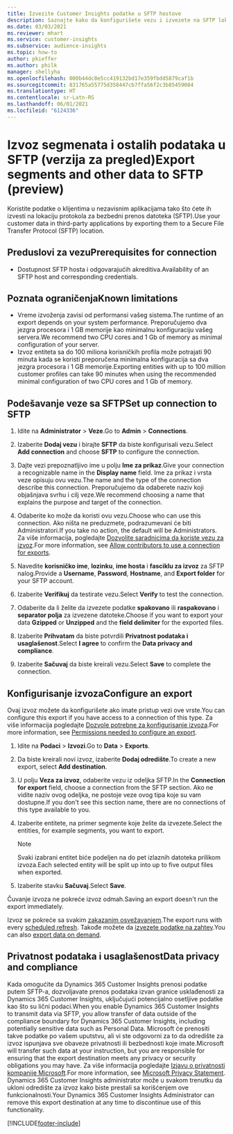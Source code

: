 ```yaml
---
title: Izvezite Customer Insights podatke u SFTP hostove
description: Saznajte kako da konfigurišete vezu i izvezete na SFTP lokaciju.
ms.date: 03/03/2021
ms.reviewer: mhart
ms.service: customer-insights
ms.subservice: audience-insights
ms.topic: how-to
author: pkieffer
ms.author: philk
manager: shellyha
ms.openlocfilehash: 000b44dc8e5cc419132bd17e359fbdd5879caf1b
ms.sourcegitcommit: 831765a55775d358447cb7ffa56f2c3b85459084
ms.translationtype: HT
ms.contentlocale: sr-Latn-RS
ms.lasthandoff: 06/01/2021
ms.locfileid: "6124336"
---
```

# <a name="export-segments-and-other-data-to-sftp-preview"></a><span data-ttu-id="68518-103">Izvoz segmenata i ostalih podataka u SFTP (verzija za pregled)</span><span class="sxs-lookup"><span data-stu-id="68518-103">Export segments and other data to SFTP (preview)</span></span>

<span data-ttu-id="68518-104">Koristite podatke o klijentima u nezavisnim aplikacijama tako što ćete ih izvesti na lokaciju protokola za bezbedni prenos datoteka (SFTP).</span><span class="sxs-lookup"><span data-stu-id="68518-104">Use your customer data in third-party applications by exporting them to a Secure File Transfer Protocol (SFTP) location.</span></span>

## <a name="prerequisites-for-connection"></a><span data-ttu-id="68518-105">Preduslovi za vezu</span><span class="sxs-lookup"><span data-stu-id="68518-105">Prerequisites for connection</span></span>

- <span data-ttu-id="68518-106">Dostupnost SFTP hosta i odgovarajućih akreditiva.</span><span class="sxs-lookup"><span data-stu-id="68518-106">Availability of an SFTP host and corresponding credentials.</span></span>

## <a name="known-limitations"></a><span data-ttu-id="68518-107">Poznata ograničenja</span><span class="sxs-lookup"><span data-stu-id="68518-107">Known limitations</span></span>

- <span data-ttu-id="68518-108">Vreme izvoženja zavisi od performansi vašeg sistema.</span><span class="sxs-lookup"><span data-stu-id="68518-108">The runtime of an export depends on your system performance.</span></span> <span data-ttu-id="68518-109">Preporučujemo dva jezgra procesora i 1 GB memorije kao minimalnu konfiguraciju vašeg servera.</span><span class="sxs-lookup"><span data-stu-id="68518-109">We recommend two CPU cores and 1 Gb of memory as minimal configuration of your server.</span></span> 
- <span data-ttu-id="68518-110">Izvoz entiteta sa do 100 miliona korisničkih profila može potrajati 90 minuta kada se koristi preporučena minimalna konfiguracija sa dva jezgra procesora i 1 GB memorije.</span><span class="sxs-lookup"><span data-stu-id="68518-110">Exporting entities with up to 100 million customer profiles can take 90 minutes when using the recommended minimal configuration of two CPU cores and 1 Gb of memory.</span></span> 

## <a name="set-up-connection-to-sftp"></a><span data-ttu-id="68518-111">Podešavanje veze sa SFTP</span><span class="sxs-lookup"><span data-stu-id="68518-111">Set up connection to SFTP</span></span>

1. <span data-ttu-id="68518-112">Idite na **Administrator** > **Veze**.</span><span class="sxs-lookup"><span data-stu-id="68518-112">Go to **Admin** > **Connections**.</span></span>

1. <span data-ttu-id="68518-113">Izaberite **Dodaj vezu** i birajte **SFTP** da biste konfigurisali vezu.</span><span class="sxs-lookup"><span data-stu-id="68518-113">Select **Add connection** and choose **SFTP** to configure the connection.</span></span>

1. <span data-ttu-id="68518-114">Dajte vezi prepoznatljivo ime u polju **Ime za prikaz**.</span><span class="sxs-lookup"><span data-stu-id="68518-114">Give your connection a recognizable name in the **Display name** field.</span></span> <span data-ttu-id="68518-115">Ime za prikaz i vrsta veze opisuju ovu vezu.</span><span class="sxs-lookup"><span data-stu-id="68518-115">The name and the type of the connection describe this connection.</span></span> <span data-ttu-id="68518-116">Preporučujemo da odaberete naziv koji objašnjava svrhu i cilj veze.</span><span class="sxs-lookup"><span data-stu-id="68518-116">We recommend choosing a name that explains the purpose and target of the connection.</span></span>

1. <span data-ttu-id="68518-117">Odaberite ko može da koristi ovu vezu.</span><span class="sxs-lookup"><span data-stu-id="68518-117">Choose who can use this connection.</span></span> <span data-ttu-id="68518-118">Ako ništa ne preduzmete, podrazumevani će biti Administratori.</span><span class="sxs-lookup"><span data-stu-id="68518-118">If you take no action, the default will be Administrators.</span></span> <span data-ttu-id="68518-119">Za više informacija, pogledajte [Dozvolite saradnicima da koriste vezu za izvoz](connections.md#allow-contributors-to-use-a-connection-for-exports).</span><span class="sxs-lookup"><span data-stu-id="68518-119">For more information, see [Allow contributors to use a connection for exports](connections.md#allow-contributors-to-use-a-connection-for-exports).</span></span>

1. <span data-ttu-id="68518-120">Navedite **korisničko ime**, **lozinku**, **ime hosta** i **fasciklu za izvoz** za SFTP nalog.</span><span class="sxs-lookup"><span data-stu-id="68518-120">Provide a **Username**, **Password**, **Hostname**, and **Export folder** for your SFTP account.</span></span>

1. <span data-ttu-id="68518-121">Izaberite **Verifikuj** da testirate vezu.</span><span class="sxs-lookup"><span data-stu-id="68518-121">Select **Verify** to test the connection.</span></span>

1. <span data-ttu-id="68518-122">Odaberite da li želite da izvezete podatke **spakovano** ili **raspakovano** i **separator polja** za izvezene datoteke.</span><span class="sxs-lookup"><span data-stu-id="68518-122">Choose if you want to export your data **Gzipped** or **Unzipped** and the **field delimiter** for the exported files.</span></span>

1. <span data-ttu-id="68518-123">Izaberite **Prihvatam** da biste potvrdili **Privatnost podataka i usaglašenost**.</span><span class="sxs-lookup"><span data-stu-id="68518-123">Select **I agree** to confirm the **Data privacy and compliance**.</span></span>

1. <span data-ttu-id="68518-124">Izaberite **Sačuvaj** da biste kreirali vezu.</span><span class="sxs-lookup"><span data-stu-id="68518-124">Select **Save** to complete the connection.</span></span>

## <a name="configure-an-export"></a><span data-ttu-id="68518-125">Konfigurisanje izvoza</span><span class="sxs-lookup"><span data-stu-id="68518-125">Configure an export</span></span>

<span data-ttu-id="68518-126">Ovaj izvoz možete da konfigurišete ako imate pristup vezi ove vrste.</span><span class="sxs-lookup"><span data-stu-id="68518-126">You can configure this export if you have access to a connection of this type.</span></span> <span data-ttu-id="68518-127">Za više informacija pogledajte [Dozvole potrebne za konfigurisanje izvoza](export-destinations.md#set-up-a-new-export).</span><span class="sxs-lookup"><span data-stu-id="68518-127">For more information, see [Permissions needed to configure an export](export-destinations.md#set-up-a-new-export).</span></span>

1. <span data-ttu-id="68518-128">Idite na **Podaci** > **Izvozi**.</span><span class="sxs-lookup"><span data-stu-id="68518-128">Go to **Data** > **Exports**.</span></span>

1. <span data-ttu-id="68518-129">Da biste kreirali novi izvoz, izaberite **Dodaj odredište**.</span><span class="sxs-lookup"><span data-stu-id="68518-129">To create a new export, select **Add destination**.</span></span>

1. <span data-ttu-id="68518-130">U polju **Veza za izvoz**, odaberite vezu iz odeljka SFTP.</span><span class="sxs-lookup"><span data-stu-id="68518-130">In the **Connection for export** field, choose a connection from the SFTP section.</span></span> <span data-ttu-id="68518-131">Ako ne vidite naziv ovog odeljka, ne postoje veze ovog tipa koje su vam dostupne.</span><span class="sxs-lookup"><span data-stu-id="68518-131">If you don't see this section name, there are no connections of this type available to you.</span></span>

1. <span data-ttu-id="68518-132">Izaberite entitete, na primer segmente koje želite da izvezete.</span><span class="sxs-lookup"><span data-stu-id="68518-132">Select the entities, for example segments, you want to export.</span></span>

   > [!NOTE]
   > <span data-ttu-id="68518-133">Svaki izabrani entitet biće podeljen na do pet izlaznih datoteka prilikom izvoza.</span><span class="sxs-lookup"><span data-stu-id="68518-133">Each selected entity will be split up into up to five output files when exported.</span></span> 

1. <span data-ttu-id="68518-134">Izaberite stavku **Sačuvaj**.</span><span class="sxs-lookup"><span data-stu-id="68518-134">Select **Save**.</span></span>

<span data-ttu-id="68518-135">Čuvanje izvoza ne pokreće izvoz odmah.</span><span class="sxs-lookup"><span data-stu-id="68518-135">Saving an export doesn't run the export immediately.</span></span>

<span data-ttu-id="68518-136">Izvoz se pokreće sa svakim [zakazanim osvežavanjem](system.md#schedule-tab).</span><span class="sxs-lookup"><span data-stu-id="68518-136">The export runs with every [scheduled refresh](system.md#schedule-tab).</span></span> <span data-ttu-id="68518-137">Takođe možete da [izvezete podatke na zahtev](export-destinations.md#run-exports-on-demand).</span><span class="sxs-lookup"><span data-stu-id="68518-137">You can also [export data on demand](export-destinations.md#run-exports-on-demand).</span></span> 

## <a name="data-privacy-and-compliance"></a><span data-ttu-id="68518-138">Privatnost podataka i usaglašenost</span><span class="sxs-lookup"><span data-stu-id="68518-138">Data privacy and compliance</span></span>

<span data-ttu-id="68518-139">Kada omogućite da Dynamics 365 Customer Insights prenosi podatke putem SFTP-a, dozvoljavate prenos podataka izvan granice usklađenosti za Dynamics 365 Customer Insights, uključujući potencijalno osetljive podatke kao što su lični podaci.</span><span class="sxs-lookup"><span data-stu-id="68518-139">When you enable Dynamics 365 Customer Insights to transmit data via SFTP, you allow transfer of data outside of the compliance boundary for Dynamics 365 Customer Insights, including potentially sensitive data such as Personal Data.</span></span> <span data-ttu-id="68518-140">Microsoft će prenositi takve podatke po vašem uputstvu, ali vi ste odgovorni za to da odredište za izvoz ispunjava sve obaveze privatnosti ili bezbednosti koje imate.</span><span class="sxs-lookup"><span data-stu-id="68518-140">Microsoft will transfer such data at your instruction, but you are responsible for ensuring that the export destination meets any privacy or security obligations you may have.</span></span> <span data-ttu-id="68518-141">Za više informacija pogledajte [Izjavu o privatnosti kompanije Microsoft](https://go.microsoft.com/fwlink/?linkid=396732).</span><span class="sxs-lookup"><span data-stu-id="68518-141">For more information, see [Microsoft Privacy Statement](https://go.microsoft.com/fwlink/?linkid=396732).</span></span>
<span data-ttu-id="68518-142">Dynamics 365 Customer Insights administrator može u svakom trenutku da ukloni odredište za izvoz kako biste prestali sa korišćenjem ove funkcionalnosti.</span><span class="sxs-lookup"><span data-stu-id="68518-142">Your Dynamics 365 Customer Insights Administrator can remove this export destination at any time to discontinue use of this functionality.</span></span>

[!INCLUDE[footer-include](../includes/footer-banner.md)]
